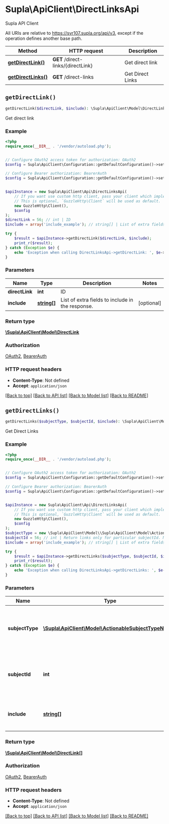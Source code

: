 # Supla\ApiClient\DirectLinksApi

Supla API Client

All URIs are relative to https://svr107.supla.org/api/v3, except if the operation defines another base path.

| Method | HTTP request | Description |
| ------------- | ------------- | ------------- |
| [**getDirectLink()**](DirectLinksApi.md#getDirectLink) | **GET** /direct-links/{directLink} | Get direct link |
| [**getDirectLinks()**](DirectLinksApi.md#getDirectLinks) | **GET** /direct-links | Get Direct Links |


## `getDirectLink()`

```php
getDirectLink($directLink, $include): \Supla\ApiClient\Model\DirectLink
```

Get direct link

### Example

```php
<?php
require_once(__DIR__ . '/vendor/autoload.php');


// Configure OAuth2 access token for authorization: OAuth2
$config = Supla\ApiClient\Configuration::getDefaultConfiguration()->setAccessToken('YOUR_ACCESS_TOKEN');

// Configure Bearer authorization: BearerAuth
$config = Supla\ApiClient\Configuration::getDefaultConfiguration()->setAccessToken('YOUR_ACCESS_TOKEN');


$apiInstance = new Supla\ApiClient\Api\DirectLinksApi(
    // If you want use custom http client, pass your client which implements `GuzzleHttp\ClientInterface`.
    // This is optional, `GuzzleHttp\Client` will be used as default.
    new GuzzleHttp\Client(),
    $config
);
$directLink = 56; // int | ID
$include = array('include_example'); // string[] | List of extra fields to include in the response.

try {
    $result = $apiInstance->getDirectLink($directLink, $include);
    print_r($result);
} catch (Exception $e) {
    echo 'Exception when calling DirectLinksApi->getDirectLink: ', $e->getMessage(), PHP_EOL;
}
```

### Parameters

| Name | Type | Description  | Notes |
| ------------- | ------------- | ------------- | ------------- |
| **directLink** | **int**| ID | |
| **include** | [**string[]**](../Model/string.md)| List of extra fields to include in the response. | [optional] |

### Return type

[**\Supla\ApiClient\Model\DirectLink**](../Model/DirectLink.md)

### Authorization

[OAuth2](../../README.md#OAuth2), [BearerAuth](../../README.md#BearerAuth)

### HTTP request headers

- **Content-Type**: Not defined
- **Accept**: `application/json`

[[Back to top]](#) [[Back to API list]](../../README.md#endpoints)
[[Back to Model list]](../../README.md#models)
[[Back to README]](../../README.md)

## `getDirectLinks()`

```php
getDirectLinks($subjectType, $subjectId, $include): \Supla\ApiClient\Model\DirectLink[]
```

Get Direct Links

### Example

```php
<?php
require_once(__DIR__ . '/vendor/autoload.php');


// Configure OAuth2 access token for authorization: OAuth2
$config = Supla\ApiClient\Configuration::getDefaultConfiguration()->setAccessToken('YOUR_ACCESS_TOKEN');

// Configure Bearer authorization: BearerAuth
$config = Supla\ApiClient\Configuration::getDefaultConfiguration()->setAccessToken('YOUR_ACCESS_TOKEN');


$apiInstance = new Supla\ApiClient\Api\DirectLinksApi(
    // If you want use custom http client, pass your client which implements `GuzzleHttp\ClientInterface`.
    // This is optional, `GuzzleHttp\Client` will be used as default.
    new GuzzleHttp\Client(),
    $config
);
$subjectType = new \Supla\ApiClient\Model\\Supla\ApiClient\Model\ActionableSubjectTypeNames(); // \Supla\ApiClient\Model\ActionableSubjectTypeNames | Return links only for particular subjectType. Must be used with subjectId.
$subjectId = 56; // int | Return links only for particular subjectId. Must be used with subjectType.
$include = array('include_example'); // string[] | List of extra fields to include in the response.

try {
    $result = $apiInstance->getDirectLinks($subjectType, $subjectId, $include);
    print_r($result);
} catch (Exception $e) {
    echo 'Exception when calling DirectLinksApi->getDirectLinks: ', $e->getMessage(), PHP_EOL;
}
```

### Parameters

| Name | Type | Description  | Notes |
| ------------- | ------------- | ------------- | ------------- |
| **subjectType** | [**\Supla\ApiClient\Model\ActionableSubjectTypeNames**](../Model/.md)| Return links only for particular subjectType. Must be used with subjectId. | [optional] |
| **subjectId** | **int**| Return links only for particular subjectId. Must be used with subjectType. | [optional] |
| **include** | [**string[]**](../Model/string.md)| List of extra fields to include in the response. | [optional] |

### Return type

[**\Supla\ApiClient\Model\DirectLink[]**](../Model/DirectLink.md)

### Authorization

[OAuth2](../../README.md#OAuth2), [BearerAuth](../../README.md#BearerAuth)

### HTTP request headers

- **Content-Type**: Not defined
- **Accept**: `application/json`

[[Back to top]](#) [[Back to API list]](../../README.md#endpoints)
[[Back to Model list]](../../README.md#models)
[[Back to README]](../../README.md)

